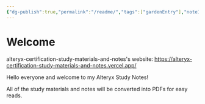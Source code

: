 ```yaml
---
{"dg-publish":true,"permalink":"/readme/","tags":["gardenEntry"],"noteIcon":"","created":"2024-04-19T20:25:34.072+08:00","updated":"2024-04-21T00:27:37.122+08:00"}
---
```



# Welcome

alteryx-certification-study-materials-and-notes's website:
https://alteryx-certification-study-materials-and-notes.vercel.app/
 
Hello everyone and welcome to my Alteryx Study Notes!

All of the study materials and notes will be converted into PDFs for easy reads.

